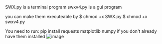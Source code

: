 SWX.py is a terminal program
swxv4.py is a gui program

you can make them executeable by 
$ chmod +x SWX.py
$ chmod +x swxv4.py

You need to run:
pip install requests matplotlib numpy 
if you don't already have them installed
![image](https://github.com/user-attachments/assets/61a94979-f26b-42c3-a149-902c07c486e9)
